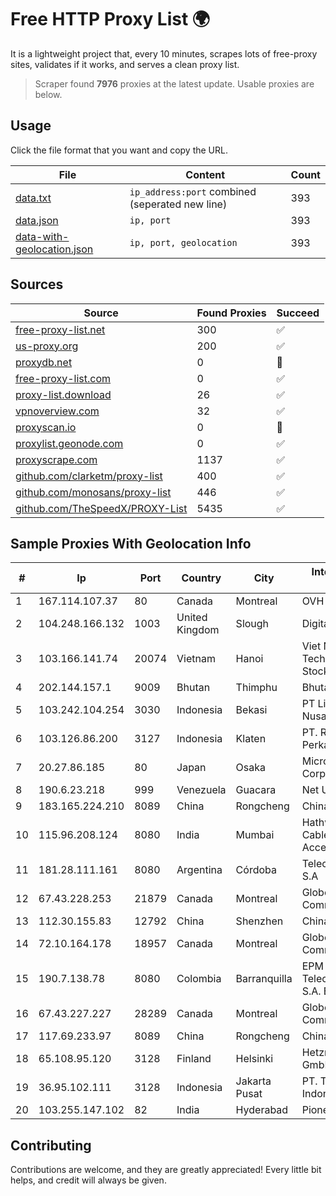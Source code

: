 
# Free HTTP Proxy List 🌍

It is a lightweight project that, every 10 minutes, scrapes lots of free-proxy sites, validates if it works, and serves a clean proxy list.


> Scraper found **7976** proxies at the latest update. Usable proxies are below.

## Usage

Click the file format that you want and copy the URL.


|File|Content|Count|
|----|-------|-----|
|[data.txt](https://raw.githubusercontent.com/themiralay/Proxy-List-World/master/data.txt)|`ip_address:port` combined (seperated new line)|393|
|[data.json](https://raw.githubusercontent.com/themiralay/Proxy-List-World/master/data.json)|`ip, port`|393|
|[data-with-geolocation.json](https://raw.githubusercontent.com/themiralay/Proxy-List-World/master/data-with-geolocation.json)|`ip, port, geolocation`|393|

## Sources

|Source|Found Proxies|Succeed|
|------|-------------|-------|
|[free-proxy-list.net](https://free-proxy-list.net)|300|✅|
|[us-proxy.org](https://www.us-proxy.org)|200|✅|
|[proxydb.net](http://proxydb.net)|0|🚫|
|[free-proxy-list.com](https://free-proxy-list.com/?page=&port=&type%5B%5D=http&type%5B%5D=https&up_time=0&search=Search)|0|✅|
|[proxy-list.download](https://www.proxy-list.download/HTTP)|26|✅|
|[vpnoverview.com](https://vpnoverview.com/privacy/anonymous-browsing/free-proxy-servers)|32|✅|
|[proxyscan.io](https://www.proxyscan.io)|0|🚫|
|[proxylist.geonode.com](https://proxylist.geonode.com/api/proxy-list?limit=300&page=1&sort_by=lastChecked&sort_type=desc&protocols=http,https)|0|✅|
|[proxyscrape.com](https://api.proxyscrape.com/v2/?request=displayproxies&protocol=http&timeout=10000&country=all&ssl=all&anonymity=all)|1137|✅|
|[github.com/clarketm/proxy-list](https://raw.githubusercontent.com/clarketm/proxy-list/master/proxy-list-raw.txt)|400|✅|
|[github.com/monosans/proxy-list](https://raw.githubusercontent.com/monosans/proxy-list/main/proxies/http.txt)|446|✅|
|[github.com/TheSpeedX/PROXY-List](https://raw.githubusercontent.com/TheSpeedX/PROXY-List/master/http.txt)|5435|✅|


## Sample Proxies With Geolocation Info

|#|Ip|Port|Country|City|Internet Service Provider|
|-|--|----|-------|----|-------------------------|
|1|167.114.107.37|80|Canada|Montreal|OVH SAS|
|2|104.248.166.132|1003|United Kingdom|Slough|DigitalOcean, LLC|
|3|103.166.141.74|20074|Vietnam|Hanoi|Viet NAM Cloud Technology Joint Stock Company|
|4|202.144.157.1|9009|Bhutan|Thimphu|Bhutan Telecom Ltd|
|5|103.242.104.254|3030|Indonesia|Bekasi|PT Lintas Jaringan Nusantara|
|6|103.126.86.200|3127|Indonesia|Klaten|PT. Rasi Bintang Perkasa|
|7|20.27.86.185|80|Japan|Osaka|Microsoft Corporation|
|8|190.6.23.218|999|Venezuela|Guacara|Net Uno|
|9|183.165.224.210|8089|China|Rongcheng|Chinanet|
|10|115.96.208.124|8080|India|Mumbai|Hathway IP over Cable Internet Access|
|11|181.28.111.161|8080|Argentina|Córdoba|Telecom Argentina S.A|
|12|67.43.228.253|21879|Canada|Montreal|GloboTech Communications|
|13|112.30.155.83|12792|China|Shenzhen|China Mobile|
|14|72.10.164.178|18957|Canada|Montreal|GloboTech Communications|
|15|190.7.138.78|8080|Colombia|Barranquilla|EPM Telecomunicaciones S.A. E.S.P.|
|16|67.43.227.227|28289|Canada|Montreal|GloboTech Communications|
|17|117.69.233.97|8089|China|Rongcheng|Chinanet|
|18|65.108.95.120|3128|Finland|Helsinki|Hetzner Online GmbH|
|19|36.95.102.111|3128|Indonesia|Jakarta Pusat|PT. Telekomunikasi Indonesia|
|20|103.255.147.102|82|India|Hyderabad|Pioneer Elabs Ltd|



## Contributing

Contributions are welcome, and they are greatly appreciated! Every
little bit helps, and credit will always be given.

